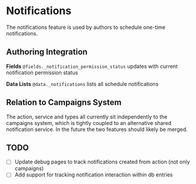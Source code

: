 # Notifications

The notifications feature is used by authors to schedule one-time notifications.

## Authoring Integration
**Fields**
`@fields._notification_permission_status` updates with current notification permission status

**Data Lists**
`@data._notifications` lists all schedule notifications

## Relation to Campaigns System
The action, service and types all currently sit independently to the campaigns system, which is tightly coupled to an alternative shared notification service. In the future the two features should likely be merged.


## TODO
- [ ] Update debug pages to track notifications created from action (not only campaigns)
- [ ] Add support for tracking notification interaction within db entries
